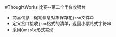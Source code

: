 #ThoughtWorks 比赛--第二个半价收银台

* 商品信息、促销信息对象保存在`json`文件中
* 定义接口接收`json`格式的清单，返回小票格式字符串
* 采用`Console`形式实现
